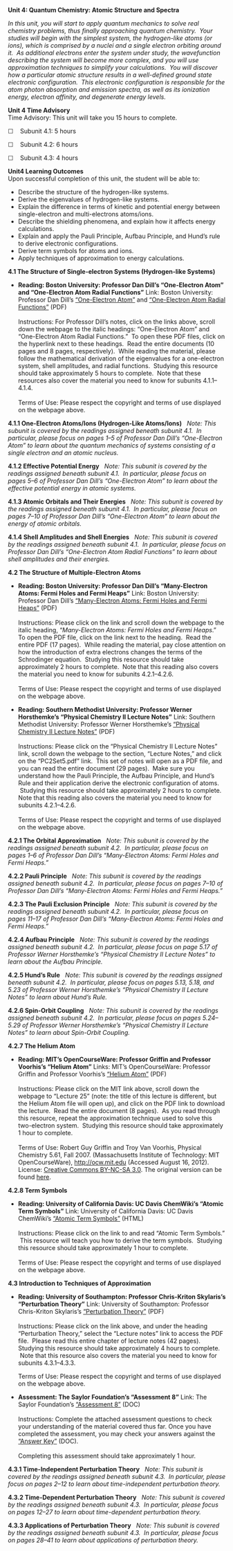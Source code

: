 **Unit 4: Quantum Chemistry: Atomic Structure and Spectra** <span
id="4"></span> 

*In this unit, you will start to apply quantum mechanics to solve real
chemistry problems, thus finally approaching quantum chemistry.  Your
studies will begin with the simplest system, the hydrogen-like atoms (or
ions), which is comprised by a nuclei and a single electron orbiting
around it.  As additional electrons enter the system under study, the
wavefunction describing the system will become more complex, and you
will use approximation techniques to simplify your calculations.  You
will discover how a particular atomic structure results in a
well-defined ground state electronic configuration.  This electronic
configuration is responsible for the atom photon absorption and emission
spectra, as well as its ionization energy, electron affinity, and
degenerate energy levels.*

**Unit 4 Time Advisory**  
Time Advisory: This unit will take you 15 hours to complete.  
  
 ☐    Subunit 4.1: 5 hours  
  
 ☐    Subunit 4.2: 6 hours  
  
 ☐    Subunit 4.3: 4 hours

**Unit4 Learning Outcomes**  
Upon successful completion of this unit, the student will be able to:
-   Describe the structure of the hydrogen-like systems.
-   Derive the eigenvalues of hydrogen-like systems.
-   Explain the difference in terms of kinetic and potential energy
    between single-electron and multi-electrons atoms/ions.
-   Describe the shielding phenomena, and explain how it affects energy
    calculations.
-   Explain and apply the Pauli Principle, Aufbau Principle, and Hund’s
    rule to derive electronic configurations.
-   Derive term symbols for atoms and ions.
-   Apply techniques of approximation to energy calculations.

**4.1 The Structure of Single-electron Systems (Hydrogen-like Systems)**
<span id="4.1"></span> 
-   **Reading: Boston University: Professor Dan Dill’s “One-Electron
    Atom” and “One-Electron Atom Radial Functions”**
    Link: Boston University: Professor Dan Dill’s [“One-Electron
    Atom”](http://www.bu.edu/quantum/notes/QuantumMechanics/) and
    [“One-Electron Atom Radial
    Functions”](http://www.bu.edu/quantum/notes/QuantumMechanics/)
    (PDF)  
        
     Instructions: For Professor Dill’s notes, click on the links above,
    scroll down the webpage to the italic headings: “One-Electron Atom”
    and “One-Electron Atom Radial Functions.”  To open these PDF files,
    click on the hyperlink next to these headings.  Read the entire
    documents (10 pages and 8 pages, respectively).  While reading the
    material, please follow the mathematical derivation of the
    eigenvalues for a one-electron system, shell amplitudes, and radial
    functions.  Studying this resource should take approximately 5 hours
    to complete.  Note that these resources also cover the material you
    need to know for subunits 4.1.1–4.1.4.  
        
     Terms of Use: Please respect the copyright and terms of use
    displayed on the webpage above.

**4.1.1 One-Electron Atoms/Ions (Hydrogen-Like Atoms/Ions)** <span
id="4.1.1"></span> 
*Note: This subunit is covered by the readings assigned beneath subunit*
*4.1.  In particular, please focus on pages 1–5 of Professor Dan Dill’s
“One-Electron Atom” to learn about the quantum mechanics of systems
consisting of a single electron and an atomic nucleus.*

**4.1.2 Effective Potential Energy** <span id="4.1.2"></span> 
*Note: This subunit is covered by the readings assigned beneath subunit
4.1.  In particular, please focus on pages 5–6 of Professor Dan Dill’s
“One-Electron Atom” to learn about the effective potential energy in
atomic systems.*

**4.1.3 Atomic Orbitals and Their Energies** <span id="4.1.3"></span> 
*Note: This subunit is covered by the readings assigned beneath subunit
4.1.  In particular, please focus on pages 7–10 of Professor Dan Dill’s
“One-Electron Atom” to learn about the energy of atomic orbitals.*

**4.1.4 Shell Amplitudes and Shell Energies** <span id="4.1.4"></span> 
*Note: This subunit is covered by the readings assigned beneath subunit
4.1.  In particular, please focus on Professor Dan Dill’s “One-Electron
Atom Radial Functions” to learn about shell amplitudes and their
energies.*

**4.2 The Structure of Multiple-Electron Atoms** <span id="4.2"></span> 
-   **Reading: Boston University: Professor Dan Dill’s “Many-Electron
    Atoms: Fermi Holes and Fermi Heaps”**
    Link: Boston University: Professor Dan Dill’s [“Many-Electron Atoms:
    Fermi Holes and Fermi
    Heaps”](http://www.bu.edu/quantum/notes/QuantumMechanics/) (PDF)  
        
     Instructions: Please click on the link and scroll down the webpage
    to the italic heading, “*Many-Electron Atoms: Fermi Holes and Fermi
    Heaps*.”  To open the PDF file, click on the link next to the
    heading.  Read the entire PDF (17 pages).  While reading the
    material, pay close attention on how the introduction of extra
    electrons changes the terms of the Schrodinger equation.  Studying
    this resource should take approximately 2 hours to complete.  Note
    that this reading also covers the material you need to know for
    subunits 4.2.1–4.2.6.  
        
     Terms of Use: Please respect the copyright and terms of use
    displayed on the webpage above.

-   **Reading: Southern Methodist University: Professor Werner
    Horsthemke’s “Physical Chemistry II Lecture Notes”**
    Link: Southern Methodist University: Professor Werner Horsthemke’s
    [“Physical Chemistry II Lecture
    Notes”](http://faculty.smu.edu/whorsthe/pchem2.html) (PDF)  
        
     Instructions: Please click on the “Physical Chemistry II Lecture
    Notes” link, scroll down the webpage to the section, “Lecture
    Notes,” and click on the “PC2Set5.pdf” link.  This set of notes will
    open as a PDF file, and you can read the entire document (29
    pages).  Make sure you understand how the Pauli Principle, the
    Aufbau Principle, and Hund’s Rule and their application derive the
    electronic configuration of atoms.  Studying this resource should
    take approximately 2 hours to complete.  Note that this reading also
    covers the material you need to know for subunits 4.2.1–4.2.6.  
        
     Terms of Use: Please respect the copyright and terms of use
    displayed on the webpage above.

**4.2.1 The Orbital Approximation** <span id="4.2.1"></span> 
*Note: This subunit is covered by the readings assigned beneath subunit
4.2.  In particular, please focus on pages 1–6 of Professor Dan Dill’s
“Many-Electron Atoms: Fermi Holes and Fermi Heaps.”*

**4.2.2 Pauli Principle** <span id="4.2.2"></span> 
*Note: This subunit is covered by the readings assigned beneath subunit
4.2.  In particular, please focus on pages 7–10 of Professor Dan Dill’s
“Many-Electron Atoms: Fermi Holes and Fermi Heaps.”*

**4.2.3 The Pauli Exclusion Principle** <span id="4.2.3"></span> 
*Note: This subunit is covered by the readings assigned beneath subunit
4.2.  In particular, please focus on pages 11–17 of Professor Dan Dill’s
“Many-Electron Atoms: Fermi Holes and Fermi Heaps.”*

**4.2.4 Aufbau Principle** <span id="4.2.4"></span> 
*Note: This subunit is covered by the readings assigned beneath subunit
4.2.  In particular, please focus on page 5.17 of Professor Werner
Horsthemke’s “Physical Chemistry II Lecture Notes” to learn about the
Aufbau Principle.*

**4.2.5 Hund’s Rule** <span id="4.2.5"></span> 
*Note: This subunit is covered by the readings assigned beneath subunit
4.2.  In particular, please focus on pages 5.13, 5.18, and 5.23 of
Professor Werner Horsthemke’s “Physical Chemistry II Lecture Notes” to
learn about Hund’s Rule.*

**4.2.6 Spin-Orbit Coupling** <span id="4.2.6"></span> 
*Note: This subunit is covered by the readings assigned beneath subunit
4.2.  In particular, please focus on pages 5.24–5.29 of Professor Werner
Horsthemke’s “Physical Chemistry II Lecture Notes” to learn about
Spin-Orbit Coupling.*

**4.2.7 The Helium Atom** <span id="4.2.7"></span> 
-   **Reading: MIT’s OpenCourseWare: Professor Griffin and Professor
    Voorhis’s “Helium Atom”**
    Links: MIT’s OpenCourseWare: Professor Griffin and Professor
    Voorhis’s [“Helium
    Atom”](http://www.saylor.org/site/wp-content/uploads/2012/08/CHEM106-4.2.7-HeliumAtom.pdf)
    (PDF)  
        
     Instructions: Please click on the MIT link above, scroll down the
    webpage to “Lecture 25” (note: the title of this lecture is
    different, but the Helium Atom file will open up), and click on the
    PDF link to download the lecture.  Read the entire document (8
    pages).  As you read through this resource, repeat the approximation
    technique used to solve this two-electron system.  Studying this
    resource should take approximately 1 hour to complete.  
        
     Terms of Use: Robert Guy Griffin and Troy Van Voorhis, Physical
    Chemistry 5.61, Fall 2007. (Massachusetts Institute of
    Technology: MIT OpenCourseWare), <http://ocw.mit.edu> (Accessed
    August 16, 2012). License: [Creative Commons BY-NC-SA
    3.0](http://creativecommons.org/licenses/by-nc-sa/3.0/us/). The
    original version can be found
    [here](http://ocw.mit.edu/courses/chemistry/5-61-physical-chemistry-fall-2007/lecture-notes/).

**4.2.8 Term Symbols** <span id="4.2.8"></span> 
-   **Reading: University of California Davis: UC Davis ChemWiki’s
    “Atomic Term Symbols”**
    Link: University of California Davis: UC Davis ChemWiki’s [“Atomic
    Term
    Symbols”](http://chemwiki.ucdavis.edu/Physical_Chemistry/Spectroscopy/Electronic_Spectroscopy/The_atomic_spectrum/Atomic_Term_Symbols)
    (HTML)  
        
     Instructions: Please click on the link to and read “Atomic Term
    Symbols.”  This resource will teach you how to derive the term
    symbols.  Studying this resource should take approximately 1 hour to
    complete.  
        
     Terms of Use: Please respect the copyright and terms of use
    displayed on the webpage above.

**4.3 Introduction to Techniques of Approximation** <span
id="4.3"></span> 
-   **Reading: University of Southampton: Professor Chris-Kriton
    Skylaris’s “Perturbation Theory”**
    Link: University of Southampton: Professor Chris-Kriton Skylaris’s
    [“Perturbation
    Theory”](http://www.southampton.ac.uk/compchem/people/teaching.page)
    (PDF)  
        
     Instructions: Please click on the link above, and under the heading
    “Perturbation Theory,” select the “Lecture notes” link to access the
    PDF file.  Please read this entire chapter of lecture notes (42
    pages).  Studying this resource should take approximately 4 hours to
    complete.  Note that this resource also covers the material you need
    to know for subunits 4.3.1–4.3.3.  
      
     Terms of Use: Please respect the copyright and terms of use
    displayed on the webpage above.

-   **Assessment: The Saylor Foundation’s “Assessment 8”**
    Link: The Saylor Foundation’s [“Assessment
    8”](http://www.saylor.org/site/wp-content/uploads/2014/02/CHEM106-Assessment8-FINAL.docx)
    (DOC)  
        
     Instructions: Complete the attached assessment questions to check
    your understanding of the material covered thus far. Once you have
    completed the assessment, you may check your answers against the
    [“Answer
    Key”](http://www.saylor.org/site/wp-content/uploads/2014/02/CHEM106-Assessment8-AnswerKey-FINAL.docx)
    (DOC).  
        
     Completing this assessment should take approximately 1 hour.

**4.3.1 Time-Independent Perturbation Theory** <span id="4.3.1"></span> 
*Note: This subunit is covered by the readings assigned beneath subunit
4.3.  In particular, please focus on pages 2–12 to learn about
time-independent perturbation theory.*

**4.3.2 Time-Dependent Perturbation Theory** <span id="4.3.2"></span> 
*Note: This subunit is covered by the readings assigned beneath subunit
4.3.  In particular, please focus on pages 12–27 to learn about
time-dependent perturbation theory.*

**4.3.3 Applications of Perturbation Theory** <span id="4.3.3"></span> 
*Note: This subunit is covered by the readings assigned beneath subunit
4.3.  In particular, please focus on pages 28–41 to learn about
applications of perturbation theory.*


